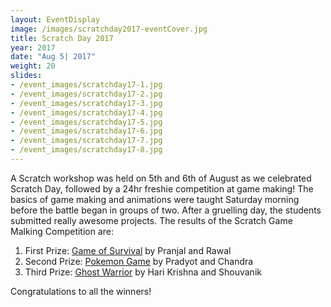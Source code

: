 ```yaml
---
layout: EventDisplay
image: /images/scratchday2017-eventCover.jpg
title: Scratch Day 2017
year: 2017
date: "Aug 5| 2017"
weight: 20
slides:
- /event_images/scratchday17-1.jpg
- /event_images/scratchday17-2.jpg
- /event_images/scratchday17-3.jpg
- /event_images/scratchday17-4.jpg
- /event_images/scratchday17-5.jpg
- /event_images/scratchday17-6.jpg
- /event_images/scratchday17-7.jpg
- /event_images/scratchday17-8.jpg
---
```


A Scratch workshop was held on 5th and 6th of August as we celebrated Scratch Day, followed by a 24hr freshie competition at game making! The basics of game making and animations were taught Saturday morning before the battle began in groups of two. After a gruelling day, the students submitted really awesome projects. The results of the Scratch Game Malking Competition are:
<ol>
<li>First Prize: <a href="http://scratch.mit.edu/projects/12846040">Game of Survival</a> by Pranjal and Rawal</li>
<li>Second Prize: <a href="http://scratch.mit.edu/projects/12826936">Pokemon Game</a> by Pradyot and Chandra</li>
<li>Third Prize: <a href="http://scratch.mit.edu/projects/12846846">Ghost Warrior</a> by Hari Krishna and Shouvanik</li>
</ol>
Congratulations to all the winners!